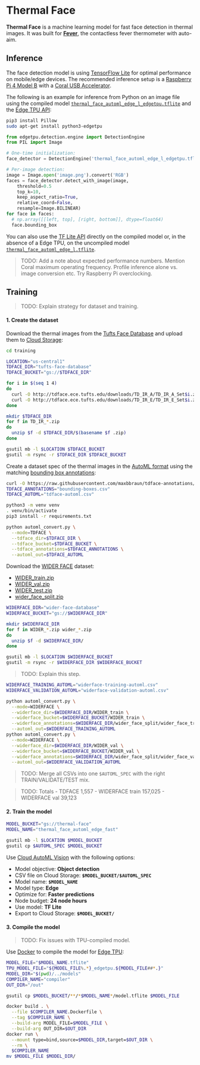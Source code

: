 # Thermal Face

**Thermal Face** is a machine learning model for fast face detection in thermal images. It was built for [**Fever**](https://github.com/maxbbraun/fever), the contactless fever thermometer with auto-aim.

## Inference

The face detection model is using [TensorFlow Lite](https://www.tensorflow.org/lite) for optimal performance on mobile/edge devices. The recommended inference setup is a [Raspberry Pi 4 Model B](https://www.raspberrypi.org/products/raspberry-pi-4-model-b/) with a [Coral USB Accelerator](https://coral.ai/docs/accelerator/get-started/).

The following is an example for inference from Python on an image file using the compiled model [`thermal_face_automl_edge_l_edgetpu.tflite`](models/thermal_face_automl_edge_l_edgetpu.tflite) and the [Edge TPU API](https://coral.ai/docs/edgetpu/api-intro/):

```bash
pip3 install Pillow
sudo apt-get install python3-edgetpu
```

```python
from edgetpu.detection.engine import DetectionEngine
from PIL import Image

# One-time initialization:
face_detector = DetectionEngine('thermal_face_automl_edge_l_edgetpu.tflite')

# Per-image detection:
image = Image.open('image.png').convert('RGB')
faces = face_detector.detect_with_image(image,
    threshold=0.5
    top_k=10,
    keep_aspect_ratio=True,
    relative_coord=False,
    resample=Image.BILINEAR)
for face in faces:
  # np.array([[left, top], [right, bottom]], dtype=float64)
  face.bounding_box
```

You can also use the [TF Lite API](https://www.tensorflow.org/lite/guide/python) directly on the compiled model or, in the absence of a Edge TPU, on the uncompiled model [`thermal_face_automl_edge_l.tflite`](models/thermal_face_automl_edge_l.tflite).

> TODO: Add a note about expected performance numbers. Mention Coral maximum operating frequency. Profile inference alone vs. image conversion etc. Try Raspberry Pi overclocking.

## Training

> TODO: Explain strategy for dataset and training.

#### 1. Create the dataset

Download the thermal images from the [Tufts Face Database](http://tdface.ece.tufts.edu) and upload them to [Cloud Storage](https://cloud.google.com/storage/docs):

```bash
cd training

LOCATION="us-central1"
TDFACE_DIR="tufts-face-database"
TDFACE_BUCKET="gs://$TDFACE_DIR"

for i in $(seq 1 4)
do
  curl -O http://tdface.ece.tufts.edu/downloads/TD_IR_A/TD_IR_A_Set$i.zip
  curl -O http://tdface.ece.tufts.edu/downloads/TD_IR_E/TD_IR_E_Set$i.zip
done

mkdir $TDFACE_DIR
for f in TD_IR_*.zip
do
  unzip $f -d $TDFACE_DIR/$(basename $f .zip)
done

gsutil mb -l $LOCATION $TDFACE_BUCKET
gsutil -m rsync -r $TDFACE_DIR $TDFACE_BUCKET
```

Create a dataset spec of the thermal images in the [AutoML format](https://cloud.google.com/vision/automl/object-detection/docs/csv-format) using the matching [bounding box annotations](https://github.com/maxbbraun/tdface-annotations):

```bash
curl -O https://raw.githubusercontent.com/maxbbraun/tdface-annotations/master/bounding-boxes.csv
TDFACE_ANNOTATIONS="bounding-boxes.csv"
TDFACE_AUTOML="tdface-automl.csv"

python3 -m venv venv
. venv/bin/activate
pip3 install -r requirements.txt

python automl_convert.py \
  --mode=TDFACE \
  --tdface_dir=$TDFACE_DIR \
  --tdface_bucket=$TDFACE_BUCKET \
  --tdface_annotations=$TDFACE_ANNOTATIONS \
  --automl_out=$TDFACE_AUTOML
```

Download the [WIDER FACE](http://shuoyang1213.me/WIDERFACE/) dataset:
 - [WIDER_train.zip](https://drive.google.com/uc?export=download&id=0B6eKvaijfFUDQUUwd21EckhUbWs)
 - [WIDER_val.zip](https://drive.google.com/uc?export=download&id=0B6eKvaijfFUDd3dIRmpvSk8tLUk)
 - [WIDER_test.zip](https://drive.google.com/uc?export=download&id=0B6eKvaijfFUDbW4tdGpaYjgzZkU)
 - [wider_face_split.zip](http://mmlab.ie.cuhk.edu.hk/projects/WIDERFace/support/bbx_annotation/wider_face_split.zip)

```bash
WIDERFACE_DIR="wider-face-database"
WIDERFACE_BUCKET="gs://$WIDERFACE_DIR"

mkdir $WIDERFACE_DIR
for f in WIDER_*.zip wider_*.zip
do
  unzip $f -d $WIDERFACE_DIR/
done

gsutil mb -l $LOCATION $WIDERFACE_BUCKET
gsutil -m rsync -r $WIDERFACE_DIR $WIDERFACE_BUCKET
```

 > TODO: Explain this step.

```bash
WIDERFACE_TRAINING_AUTOML="widerface-training-automl.csv"
WIDERFACE_VALIDATION_AUTOML="widerface-validation-automl.csv"

python automl_convert.py \
  --mode=WIDERFACE \
  --widerface_dir=$WIDERFACE_DIR/WIDER_train \
  --widerface_bucket=$WIDERFACE_BUCKET/WIDER_train \
  --widerface_annotations=$WIDERFACE_DIR/wider_face_split/wider_face_train_bbx_gt.txt \
  --automl_out=$WIDERFACE_TRAINING_AUTOML
python automl_convert.py \
  --mode=WIDERFACE \
  --widerface_dir=$WIDERFACE_DIR/WIDER_val \
  --widerface_bucket=$WIDERFACE_BUCKET/WIDER_val \
  --widerface_annotations=$WIDERFACE_DIR/wider_face_split/wider_face_val_bbx_gt.txt \
  --automl_out=$WIDERFACE_VALIDATION_AUTOML
```

> TODO: Merge all CSVs into one `$AUTOML_SPEC` with the right TRAIN/VALIDATE/TEST mix.

> TODO: Totals - TDFACE 1,557 - WIDERFACE train 157,025 - WIDERFACE val 39,123

#### 2. Train the model

```bash
MODEL_BUCKET="gs://thermal-face"
MODEL_NAME="thermal_face_automl_edge_fast"

gsutil mb -l $LOCATION $MODEL_BUCKET
gsutil cp $AUTOML_SPEC $MODEL_BUCKET
```

Use [Cloud AutoML Vision](https://cloud.google.com/vision/automl/object-detection/docs/edge-quickstart) with the following options:

- Model objective: **Object detection**
- CSV file on Cloud Storage: **`$MODEL_BUCKET/$AUTOML_SPEC`**
- Model name: **`$MODEL_NAME`**
- Model type: **Edge**
- Optimize for: **Faster predictions**
- Node budget: **24 node hours**
- Use model: **TF Lite**
- Export to Cloud Storage: **`$MODEL_BUCKET/`**

#### 3. Compile the model

> TODO: Fix issues with TPU-compiled model.

Use [Docker](https://docs.docker.com) to compile the model for [Edge TPU](https://coral.ai/products/):

```bash
MODEL_FILE="$MODEL_NAME.tflite"
TPU_MODEL_FILE="${MODEL_FILE%.*}_edgetpu.${MODEL_FILE##*.}"
MODEL_DIR="$(pwd)/../models"
COMPILER_NAME="compiler"
OUT_DIR="/out"

gsutil cp $MODEL_BUCKET/**/*$MODEL_NAME*/model.tflite $MODEL_FILE

docker build . \
  --file $COMPILER_NAME.Dockerfile \
  --tag $COMPILER_NAME \
  --build-arg MODEL_FILE=$MODEL_FILE \
  --build-arg OUT_DIR=$OUT_DIR
docker run \
  --mount type=bind,source=$MODEL_DIR,target=$OUT_DIR \
  --rm \
  $COMPILER_NAME
mv $MODEL_FILE $MODEL_DIR/
```
